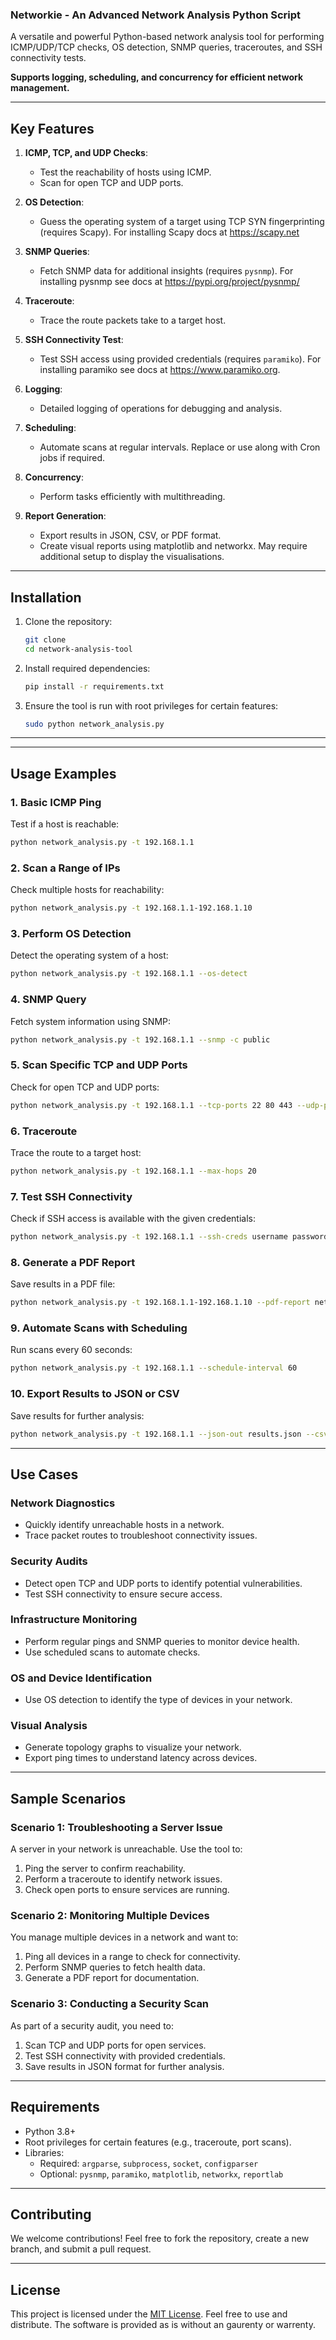 ### Networkie - An Advanced Network Analysis Python Script

A versatile and powerful Python-based network analysis tool for performing ICMP/UDP/TCP checks, OS detection, SNMP queries, traceroutes, and SSH connectivity tests. 

**Supports logging, scheduling, and concurrency for efficient network management.**

---

## Key Features

1. **ICMP, TCP, and UDP Checks**:
   - Test the reachability of hosts using ICMP.
   - Scan for open TCP and UDP ports.

2. **OS Detection**:
   - Guess the operating system of a target using TCP SYN fingerprinting (requires Scapy). For installing Scapy docs at https://scapy.net

3. **SNMP Queries**:
   - Fetch SNMP data for additional insights (requires `pysnmp`). For installing pysnmp see docs at https://pypi.org/project/pysnmp/

4. **Traceroute**:
   - Trace the route packets take to a target host.

5. **SSH Connectivity Test**:
   - Test SSH access using provided credentials (requires `paramiko`). For installing paramiko see docs at https://www.paramiko.org.

6. **Logging**:
   - Detailed logging of operations for debugging and analysis.

7. **Scheduling**:
   - Automate scans at regular intervals. Replace or use along with Cron jobs if required.

8. **Concurrency**:
   - Perform tasks efficiently with multithreading.

9. **Report Generation**:
   - Export results in JSON, CSV, or PDF format.
   - Create visual reports using matplotlib and networkx. May require additional setup to display the visualisations. 
  
---

## Installation

1. Clone the repository:
   ```bash
   git clone 
   cd network-analysis-tool
   ```

2. Install required dependencies:
   ```bash
   pip install -r requirements.txt
   ```

3. Ensure the tool is run with root privileges for certain features:
   ```bash
   sudo python network_analysis.py
   ```
---


---

## Usage Examples

### 1. Basic ICMP Ping
Test if a host is reachable:
```bash
python network_analysis.py -t 192.168.1.1
```


### 2. Scan a Range of IPs
Check multiple hosts for reachability:
```bash
python network_analysis.py -t 192.168.1.1-192.168.1.10
```

### 3. Perform OS Detection
Detect the operating system of a host:
```bash
python network_analysis.py -t 192.168.1.1 --os-detect
```

### 4. SNMP Query
Fetch system information using SNMP:
```bash
python network_analysis.py -t 192.168.1.1 --snmp -c public
```

### 5. Scan Specific TCP and UDP Ports
Check for open TCP and UDP ports:
```bash
python network_analysis.py -t 192.168.1.1 --tcp-ports 22 80 443 --udp-ports 53 123
```

### 6. Traceroute
Trace the route to a target host:
```bash
python network_analysis.py -t 192.168.1.1 --max-hops 20
```

### 7. Test SSH Connectivity
Check if SSH access is available with the given credentials:
```bash
python network_analysis.py -t 192.168.1.1 --ssh-creds username password
```

### 8. Generate a PDF Report
Save results in a PDF file:
```bash
python network_analysis.py -t 192.168.1.1-192.168.1.10 --pdf-report network_report.pdf
```

### 9. Automate Scans with Scheduling
Run scans every 60 seconds:
```bash
python network_analysis.py -t 192.168.1.1 --schedule-interval 60
```

### 10. Export Results to JSON or CSV
Save results for further analysis:
```bash
python network_analysis.py -t 192.168.1.1 --json-out results.json --csv-out results.csv
```

---

## Use Cases

### **Network Diagnostics**
- Quickly identify unreachable hosts in a network.
- Trace packet routes to troubleshoot connectivity issues.

### **Security Audits**
- Detect open TCP and UDP ports to identify potential vulnerabilities.
- Test SSH connectivity to ensure secure access.

### **Infrastructure Monitoring**
- Perform regular pings and SNMP queries to monitor device health.
- Use scheduled scans to automate checks.

### **OS and Device Identification**
- Use OS detection to identify the type of devices in your network.

### **Visual Analysis**
- Generate topology graphs to visualize your network.
- Export ping times to understand latency across devices.

---


## Sample Scenarios

### Scenario 1: Troubleshooting a Server Issue
A server in your network is unreachable. Use the tool to:
1. Ping the server to confirm reachability.
2. Perform a traceroute to identify network issues.
3. Check open ports to ensure services are running.

### Scenario 2: Monitoring Multiple Devices
You manage multiple devices in a network and want to:
1. Ping all devices in a range to check for connectivity.
2. Perform SNMP queries to fetch health data.
3. Generate a PDF report for documentation.

### Scenario 3: Conducting a Security Scan
As part of a security audit, you need to:
1. Scan TCP and UDP ports for open services.
2. Test SSH connectivity with provided credentials.
3. Save results in JSON format for further analysis.



---

## Requirements

- Python 3.8+
- Root privileges for certain features (e.g., traceroute, port scans).
- Libraries:
  - Required: `argparse`, `subprocess`, `socket`, `configparser`
  - Optional: `pysnmp`, `paramiko`, `matplotlib`, `networkx`, `reportlab`

---


## Contributing

We welcome contributions! Feel free to fork the repository, create a new branch, and submit a pull request.

---

## License

This project is licensed under the [MIT License](https://opensource.org/licenses/MIT). Feel free to use and distribute. The software is provided as is without an gaurenty or warrenty. 


